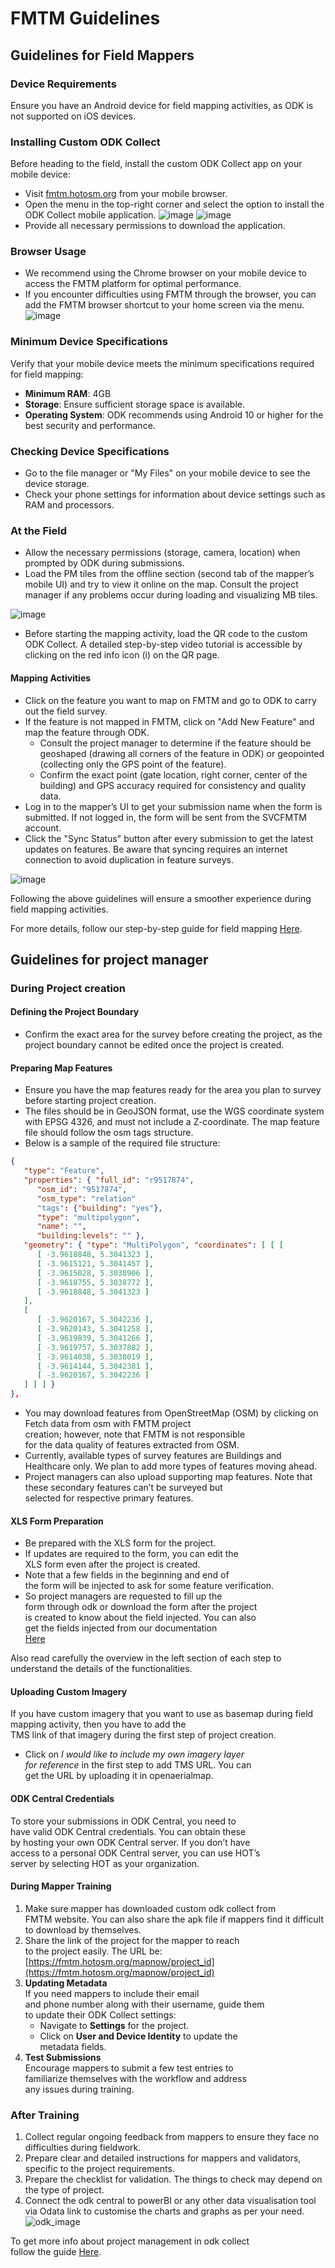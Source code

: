 # FMTM Guidelines

## Guidelines for Field Mappers

### Device Requirements

Ensure you have an Android device for field mapping activities, as ODK is
not supported on iOS devices.

### Installing Custom ODK Collect

Before heading to the field, install the custom ODK Collect app on your
mobile device:

- Visit [fmtm.hotosm.org](http://fmtm.hotosm.org) from your mobile browser.
- Open the menu in the top-right corner and select the option to install
  the ODK Collect mobile application.
  ![image](https://github.com/user-attachments/assets/53de2d80-2709-45b0-bb82-32f0190c7859)
  ![image](https://github.com/user-attachments/assets/22501751-4962-4cd7-ace1-7587269ae16c)
- Provide all necessary permissions to download the application.

### Browser Usage

- We recommend using the Chrome browser on your mobile device to access
  the FMTM platform for optimal performance.
- If you encounter difficulties using FMTM through the browser, you can
  add the FMTM browser shortcut to your home screen via the menu.
![image](https://github.com/user-attachments/assets/03bd53fb-3879-4a11-a98e-6c8e2651210a)

### Minimum Device Specifications

Verify that your mobile device meets the minimum specifications required
for field mapping:

- **Minimum RAM**: 4GB
- **Storage**: Ensure sufficient storage space is available.
- **Operating System**: ODK recommends using Android 10 or higher for
  the best security and performance.

### Checking Device Specifications

- Go to the file manager or "My Files" on your mobile device to see
  the device storage.
- Check your phone settings for information about device settings
  such as RAM and processors.

### At the Field

- Allow the necessary permissions (storage, camera, location) when
  prompted by ODK during submissions.
- Load the PM tiles from the offline section (second tab of the mapper’s
  mobile UI) and try to view it online on the map. Consult the project
  manager if any problems occur during loading and visualizing MB tiles.

![image](https://github.com/user-attachments/assets/1c091df2-2db0-4546-b600-e2a3a339b981)

- Before starting the mapping activity, load the QR code to the custom
  ODK Collect. A detailed step-by-step video tutorial is accessible by
  clicking on the red info icon (i) on the QR page.

#### Mapping Activities

- Click on the feature you want to map on FMTM and go to ODK to carry
  out the field survey.
- If the feature is not mapped in FMTM, click on "Add New Feature" and
  map the feature through ODK.
  - Consult the project manager to determine if the feature should be
    geoshaped (drawing all corners of the feature in ODK) or geopointed
    (collecting only the GPS point of the feature).
  - Confirm the exact point (gate location, right corner, center of the
    building) and GPS accuracy required for consistency and quality data.
- Log in to the mapper’s UI to get your submission name when the form is
  submitted. If not logged in, the form will be sent from the SVCFMTM
  account.
- Click the "Sync Status" button after every submission to get the
  latest updates on features. Be aware that syncing requires an
  internet connection to avoid duplication in feature surveys.

![image](https://github.com/user-attachments/assets/38062aad-c8ea-4d47-a617-4be70dbfa20c)

Following the above guidelines will ensure a smoother experience during
field mapping activities.

For more details, follow our step-by-step guide for field mapping [Here](https://docs.fmtm.dev/manuals/mapping/).

## Guidelines for project manager

### **During Project creation**

#### **Defining the Project Boundary**

- Confirm the exact area for the survey before creating
  the project, as the project boundary cannot be
  edited once the project is created.

#### **Preparing Map Features**

- Ensure you have the map features ready for the area
  you plan to survey before starting project creation.
- The files should be in GeoJSON format, use the WGS coordinate
  system with EPSG 4326, and must not include
  a Z-coordinate. The map feature file should follow the
  osm tags structure.
- Below is a sample of the required file structure:

```json
{
   "type": "Feature",
   "properties": { "full_id": "r9517874",
      "osm_id": "9517874",
      "osm_type": "relation"
      "tags": {"building": "yes"},
      "type": "multipolygon",
      "name": "",
      "building:levels": "" },
   "geometry": { "type": "MultiPolygon", "coordinates": [ [ [
      [ -3.9618848, 5.3041323 ],
      [ -3.9615121, 5.3041457 ],
      [ -3.9615028, 5.3038906 ],
      [ -3.9618755, 5.3038772 ],
      [ -3.9618848, 5.3041323 ]
   ],
   [
      [ -3.9620167, 5.3042236 ],
      [ -3.9620143, 5.3041258 ],
      [ -3.9619839, 5.3041266 ],
      [ -3.9619757, 5.3037882 ],
      [ -3.9614038, 5.3038019 ],
      [ -3.9614144, 5.3042381 ],
      [ -3.9620167, 5.3042236 ]
   ] ] ] }
},
```

- You may download features from OpenStreetMap (OSM)
  by clicking on Fetch data from osm with FMTM project  
  creation; however, note that FMTM is not responsible  
  for the data quality of features extracted from OSM.
- Currently, available types of survey features are Buildings
  and Healthcare only. We plan to add more types of features moving ahead.
- Project managers can also upload supporting map features.
  Note that these secondary features can’t be surveyed but  
  selected for respective primary features.

#### **XLS Form Preparation**

- Be prepared with the XLS form for the project.
- If updates are required to the form, you can edit the  
  XLS form even after the project is created.
- Note that a few fields in the beginning and end of  
  the form will be injected to ask for some feature verification.
- So project managers are requested to fill up the  
  form through odk or download the form after the project  
  is created to know about the field injected. You can also  
  get the fields injected from our documentation  
  [Here](https://docs.fmtm.dev/manuals/xlsform-design/#3-from-code-api)

Also read carefully the overview in the left section of
each step to understand the details of the functionalities.

#### **Uploading Custom Imagery**

If you have custom imagery that you want to use as basemap
during field mapping activity, then you have to add the  
TMS link of that imagery during the first step of project creation.

- Click on _I would like to include my own imagery layer  
  for reference_ in the first step to add TMS URL. You can  
  get the URL by uploading it in openaerialmap.

#### **ODK Central Credentials**

To store your submissions in ODK Central, you need to  
have valid ODK Central credentials. You can obtain these  
by hosting your own ODK Central server. If you don’t have  
access to a personal ODK Central server, you can use HOT’s  
server by selecting HOT as your organization.

#### **During Mapper Training**

1. Make sure mapper has downloaded custom odk collect from  
   FMTM website. You can also share the apk file if mappers
   find it difficult to download by themselves.
2. Share the link of the project for the mapper to reach  
   to the project easily. The URL be:
   [https://fmtm.hotosm.org/mapnow/project_id](https://fmtm.hotosm.org/mapnow/project_id)
3. **Updating Metadata**  
   If you need mappers to include their email  
   and phone number along with their username, guide them  
   to update their ODK Collect settings:
   - Navigate to **Settings** for the project.
   - Click on **User and Device Identity** to update the  
     metadata fields.
4. **Test Submissions**  
   Encourage mappers to submit a few test entries to  
   familiarize themselves with the workflow and address  
   any issues during training.

### **After Training**

1. Collect regular ongoing feedback from mappers to ensure they face no difficulties during fieldwork.
2. Prepare clear and detailed instructions for mappers
 and validators, specific to the project requirements.
3. Prepare the checklist for validation. The things to
 check may depend on the type of project.
4. Connect the odk central to powerBI or any other data visualisation tool via Odata link to customise the charts and graphs as per your need.  
![odk_image](image.png)

To get more info about project management in odk collect  
follow the guide [Here](https://docs.getodk.org/collect-using/).
